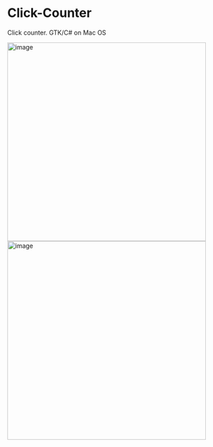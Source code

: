 # Click-Counter
Click counter. GTK/C# on Mac OS



<img width="450" alt="image" src="https://user-images.githubusercontent.com/78318323/116655359-d1a1ae80-a93f-11eb-8554-8e045ffb7dbc.png">
<img width="450" alt="image" src="https://user-images.githubusercontent.com/78318323/116655341-c8b0dd00-a93f-11eb-9e9b-51e9d8b1447f.png">

